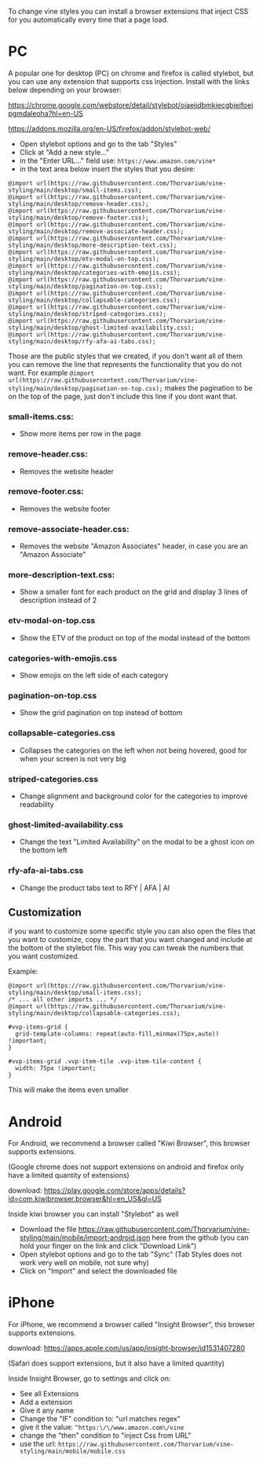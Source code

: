 To change vine styles you can install a browser extensions that inject CSS for you automatically every time that a page load.

# PC
A popular one for desktop (PC) on chrome and firefox is called stylebot, but you can use any extension that supports css injection.
Install with the links below depending on your browser:

https://chrome.google.com/webstore/detail/stylebot/oiaejidbmkiecgbjeifoejpgmdaleoha?hl=en-US

https://addons.mozilla.org/en-US/firefox/addon/stylebot-web/

- Open stylebot options and go to the tab "Styles"
- Click at "Add a new style..."
- in the "Enter URL..." field use: ```https://www.amazon.com/vine*```
- in the text area below insert the styles that you desire:
```
@import url(https://raw.githubusercontent.com/Thorvarium/vine-styling/main/desktop/small-items.css);
@import url(https://raw.githubusercontent.com/Thorvarium/vine-styling/main/desktop/remove-header.css);
@import url(https://raw.githubusercontent.com/Thorvarium/vine-styling/main/desktop/remove-footer.css);
@import url(https://raw.githubusercontent.com/Thorvarium/vine-styling/main/desktop/remove-associate-header.css);
@import url(https://raw.githubusercontent.com/Thorvarium/vine-styling/main/desktop/more-description-text.css);
@import url(https://raw.githubusercontent.com/Thorvarium/vine-styling/main/desktop/etv-modal-on-top.css);
@import url(https://raw.githubusercontent.com/Thorvarium/vine-styling/main/desktop/categories-with-emojis.css);
@import url(https://raw.githubusercontent.com/Thorvarium/vine-styling/main/desktop/pagination-on-top.css);
@import url(https://raw.githubusercontent.com/Thorvarium/vine-styling/main/desktop/collapsable-categories.css);
@import url(https://raw.githubusercontent.com/Thorvarium/vine-styling/main/desktop/striped-categories.css);
@import url(https://raw.githubusercontent.com/Thorvarium/vine-styling/main/desktop/ghost-limited-availability.css);
@import url(https://raw.githubusercontent.com/Thorvarium/vine-styling/main/desktop/rfy-afa-ai-tabs.css);

```
Those are the public styles that we created, if you don't want all of them you can remove the line that represents the functionality that you do not want.
For example ```@import url(https://raw.githubusercontent.com/Thorvarium/vine-styling/main/desktop/pagination-on-top.css);``` makes the pagination to be on the top of the page, just don't include this line if you dont want that.

### small-items.css:
- Show more items per row in the page
### remove-header.css:
- Removes the website header
### remove-footer.css:
- Removes the website footer
### remove-associate-header.css:
- Removes the website "Amazon Associates" header, in case you are an "Amazon Associate"
### more-description-text.css:
- Show a smaller font for each product on the grid and display 3 lines of description instead of 2
### etv-modal-on-top.css
- Show the ETV of the product on top of the modal instead of the bottom
### categories-with-emojis.css
- Show emojis on the left side of each category
### pagination-on-top.css
- Show the grid pagination on top instead of bottom
### collapsable-categories.css
- Collapses the categories on the left when not being hovered, good for when your screen is not very big
### striped-categories.css
- Change alignment and background color for the categories to improve readability
### ghost-limited-availability.css
- Change the text "Limited Availability" on the modal to be a ghost icon on the bottom left
### rfy-afa-ai-tabs.css
- Change the product tabs text to RFY | AFA | AI

## Customization
if you want to customize some specific style you can also open the files that you want to customize, copy the part that you want changed and include at the bottom of the stylebot file. This way you can tweak the numbers that you want customized.

Example:

```
@import url(https://raw.githubusercontent.com/Thorvarium/vine-styling/main/desktop/small-items.css);
/* ... all other imports ... */
@import url(https://raw.githubusercontent.com/Thorvarium/vine-styling/main/desktop/collapsable-categories.css);

#vvp-items-grid {
  grid-template-columns: repeat(auto-fill,minmax(75px,auto)) !important;
}

#vvp-items-grid .vvp-item-tile .vvp-item-tile-content {
  width: 75px !important;
}
```
This will make the items even smaller



# Android
For Android, we recommend a browser called "Kiwi Browser", this browser supports extensions. 

(Google chrome does not support extensions on android and firefox only have a limited quantity of extensions)

download: https://play.google.com/store/apps/details?id=com.kiwibrowser.browser&hl=en_US&gl=US

Inside kiwi browser you can install "Stylebot" as well

- Download the file https://raw.githubusercontent.com/Thorvarium/vine-styling/main/mobile/import-android.json here from the github (you can hold your finger on the link and click "Download Link")
- Open stylebot options and go to the tab "Sync" (Tab Styles does not work very well on mobile, not sure why)
- Click on "Import" and select the downloaded file


# iPhone
For iPhone, we recommend a browser called "Insight Browser", this browser supports extensions. 

download: https://apps.apple.com/us/app/insight-browser/id1531407280

(Safari does support extensions, but it also have a limited quantity)

Inside Insight Browser, go to settings and click on:
  - See all Extensions
  - Add a extension
  - Give it any name
  - Change the "IF" condition to: "url matches regex"
  - give it the value: ```^https:\/\/www.amazon.com\/vine```
  - change the "then" condition to "inject Css from URL"
  - use the url: ```https://raw.githubusercontent.com/Thorvarium/vine-styling/main/mobile/mobile.css```
